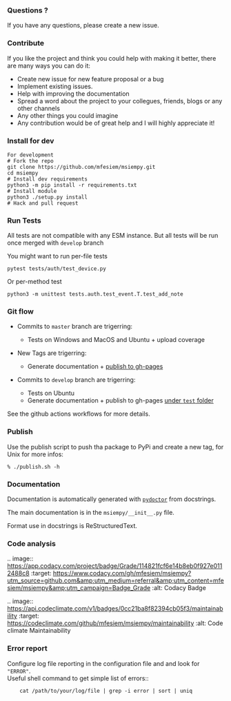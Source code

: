 ### Questions ?  

If you have any questions, please create a new issue.  

### Contribute  

If you like the project and think you could help with making it better, there are many ways you can do it:   

- Create new issue for new feature proposal or a bug
- Implement existing issues.
- Help with improving the documentation
- Spread a word about the project to your collegues, friends, blogs or any other channels
- Any other things you could imagine
- Any contribution would be of great help and I will highly appreciate it!

### Install for dev
```
For development
# Fork the repo
git clone https://github.com/mfesiem/msiempy.git
cd msiempy
# Install dev requirements
python3 -m pip install -r requirements.txt
# Install module
python3 ./setup.py install
# Hack and pull request
```

### Run Tests


All tests are not compatible with any ESM instance. But all tests will be run once merged with `develop` branch

You might want to run per-file tests
```
pytest tests/auth/test_device.py
```

Or per-method test
```
python3 -m unittest tests.auth.test_event.T.test_add_note
```


### Git flow
- Commits to `master` branch are trigerring: 
    - Tests on Windows and MacOS and Ubuntu + upload coverage

- New Tags are trigerring:
    - Generate documentation + [publish to gh-pages](https://mfesiem.github.io/docs/msiempy/)

- Commits to `develop` branch are trigerring:
    - Tests on Ubuntu
    - Generate documentation + publish to gh-pages [under `test` folder](https://mfesiem.github.io/docs/test/msiempy/)

See the github actions workflows for more details.  

### Publish

Use the publish script to push tha package to PyPi and create a new tag, for Unix for more infos:
```
% ./publish.sh -h
```

### Documentation
Documentation is automatically generated with [`pydoctor`](https://pydoctor.readthedocs.io/en/latest/) from docstrings. 

The main documentation is in the `msiempy/__init__.py` file.  

Format use in docstrings is ReStructuredText.


### Code analysis

.. image:: https://app.codacy.com/project/badge/Grade/114821fcf6e14b8eb0f927e0112488c8
        :target: https://www.codacy.com/gh/mfesiem/msiempy?utm_source=github.com&amp;utm_medium=referral&amp;utm_content=mfesiem/msiempy&amp;utm_campaign=Badge_Grade
        :alt: Codacy Badge

.. image:: https://api.codeclimate.com/v1/badges/0cc21ba8f82394cb05f3/maintainability
        :target: https://codeclimate.com/github/mfesiem/msiempy/maintainability
        :alt: Code climate Maintainability

### Error report

Configure log file reporting in the configuration file and and look for ``"ERROR"``.  
Useful shell command to get simple list of errors::  

        cat /path/to/your/log/file | grep -i error | sort | uniq
